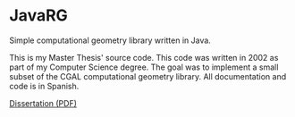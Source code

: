 # JavaRGSimple computational geometry library written in Java.This is my Master Thesis' source code. This code was written in 2002 as part of my Computer Science degree. The goal was to implement a small subset of the CGAL computational geometry library. All documentation and code is in Spanish.[Dissertation (PDF)](JavaRG.pdf)